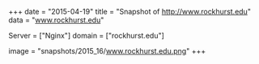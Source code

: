 
+++
date = "2015-04-19"
title = "Snapshot of http://www.rockhurst.edu"
data = "www.rockhurst.edu"

Server = ["Nginx"]
domain = ["rockhurst.edu"]

  image = "snapshots/2015_16/www.rockhurst.edu.png"
+++
#
